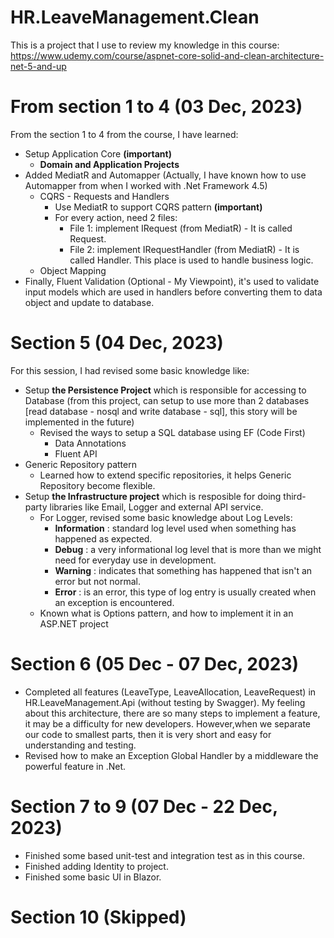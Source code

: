 # HR.LeaveManagement.Clean
This is a project that I use to review my knowledge in this course: https://www.udemy.com/course/aspnet-core-solid-and-clean-architecture-net-5-and-up

# From section 1 to 4 (03 Dec, 2023)
From the section 1 to 4 from the course, I have learned:
- Setup Application Core **(important)**
    - **Domain and Application Projects**
- Added MediatR and Automapper (Actually, I have known how to use Automapper from when I worked with .Net Framework 4.5)
    - CQRS - Requests and Handlers
        - Use MediatR to support CQRS pattern **(important)**
        - For every action, need 2 files:
            - File 1:  implement IRequest (from MediatR) - It is called Request.
            - File 2: implement IRequestHandler (from MediatR) - It is called Handler. This place is used to handle business logic.
    - Object Mapping
- Finally, Fluent Validation (Optional - My Viewpoint), it's used to validate input models which are used in handlers before converting them to data object and update to database.

# Section 5 (04 Dec, 2023)
For this session, I had revised some basic knowledge like: 
- Setup **the Persistence Project** which is responsible for accessing to Database (from this project, can setup to use more than 2 databases [read database - nosql and write database - sql], this story will be implemented in the future)
    - Revised the ways to setup a SQL database using EF (Code First)
        - Data Annotations
        - Fluent API
- Generic Repository pattern
    - Learned how to extend specific repositories, it helps Generic Repository become flexible.
- Setup **the Infrastructure project** which is resposible for doing third-party libraries like Email, Logger and external API service.
    - For Logger, revised some basic knowledge about Log Levels:
        - **Information** : standard log level used when something has happened as expected.
        - **Debug** : a very informational log level that is more than we might need for everyday use in development.
        - **Warning** : indicates that something has happened that isn't an error but not normal.
        - **Error** : is an error, this type of log entry is usually created when an exception is encountered. 
    - Known what is Options pattern, and how to implement it in an ASP.NET project 

# Section 6 (05 Dec - 07 Dec, 2023)
- Completed all features (LeaveType, LeaveAllocation, LeaveRequest) in HR.LeaveManagement.Api (without testing by Swagger). My feeling about this architecture, there are so many steps to implement a feature, it may be a difficulty for new developers. However,when we separate our code to smallest parts, then it is very short and easy for understanding and testing.
- Revised how to make an Exception Global Handler by a middleware the powerful feature in .Net.


# Section 7 to 9 (07 Dec - 22 Dec, 2023)
- Finished some based unit-test and integration test as in this course.
- Finished adding Identity to project.
- Finished some basic UI in Blazor.

# Section 10 (Skipped)

